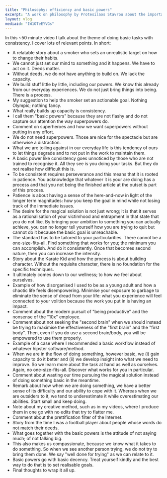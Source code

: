 ```yaml
---
title: "Philosophy: efficiency and basic powers"
excerpt: "A work on philosophy by Protesilaos Stavrou about the importance of doing basic tasks with consistency."
layout: vlog
mediaid: "1W1OTeEYVGs"
---
```


In this ~50 minute video I talk about the theme of doing basic tasks
with consistency. I cover lots of relevant points. In short:

- A relatable story about a smoker who sets an unrealistic target on
  how to change their habits.
- We cannot just set our mind to something and it happens. We have to
  act on it. Deeds matter.
- Without deeds, we do not have anything to build on. We lack the
  capacity.
- We build stuff little by little, including our powers. We know this
  already from our everyday experiences. We do not just bring things
  into being. There is a process.
- My suggestion to help the smoker set an actionable goal. Nothing
  Olympic; nothing fancy.
- What really builds up capacity is consistency.
- I call them "basic powers" because they are not flashy and do not
  capture our attention the way superpowers do.
- Comment on superheroes and how we want superpowers without putting
  in any effort.
- We do not need superpowers. Those are nice for the spectacle but are
  otherwise a distraction.
- What we are toiling against in our everyday life is this tendency of
  ours to let things degrade and to not put in the work to maintain
  them.
- A basic power like consistency goes unnoticed by those who are not
  trained to recognise it. All they see is you doing your tasks. But
  they do not realise how difficult this is.
- To be consistent requires perseverance and this means that it is
  rooted in patience. You acknowledge that whatever it is your are
  doing has a process and that you not being the finished article at
  the outset is part of this process.
- Patience is about having a sense of the here-and-now in light of the
  longer term magnitudes: how you keep the goal in mind while not
  losing track of the immediate issues.
- The desire for the magical solution is not just wrong; it is that it
  serves as a rationalisation of your victimhood and entrapment in
  that state that you do not like. By bringing your ambition to
  something you can actually achieve, you can no longer tell yourself
  how you are trying to quit but cannot do it because the basic goal
  is unreachable.
- The standard has to be tailored to your particularities. There
  cannot be a one-size-fits-all. Find something that works for you;
  the minimum you can accomplish. And do it consistently. Once that
  becomes second nature, then you can increase the intensity.
- Story about the Karate Kid and how the process is about building
  character. Without the requisite character, there is no foundation
  for the specific techniques.
- It ultimately comes down to our wellness; to how we feel about
  ourselves.
- Example of how disorganised I used to be as a young adult and how a
  chaotic life feels disempowering. Minimise your exposure to garbage
  to eliminate the sense of dread from your life: what you experience
  will feel connected to your volition because the work you put in is
  having an impact.
- Comment about the modern pursuit of "being productive" and the
  nonsense of the "10x" employee.
- Comment about not seeking the "second brain" when we should instead
  be trying to maximise the effectiveness of the "first brain" and the
  "first body". Then, even if you do use a second brain/body, you will
  be empowered to use them properly.
- Example of a case where I recommended a basic workflow instead of
  whatever hipster software/method.
- When we are in the flow of doing something, however basic, we (i)
  gain capacity to do it better and (ii) we develop insight into what
  we need to improve. So we learn more about the task at hand as well
  as ourselves. Again, no one-size-fits-all. Discover what works for
  you in particular.
- Comment about wasting our time pursuing the magical solution instead
  of doing something basic in the meantime.
- Remark about how when we are doing something, we have a better sense
  of its difficulty and our ability to cope with it. Whereas when we
  are outsiders to it, we tend to underestimate it while
  overestimating our abilities. Start small and keep doing.
- Note about my creative method, such as in my videos, where I produce
  them in one go with no edits that try to flatter me.
- Comment about the prettification filter of the Internet.
- Story from the time I was a football player about people whose words
  do not match their deeds.
- What goes together with the basic powers is the attitude of not
  saying much; of not talking big.
- This also makes us compassionate, because we know what it takes to
  do something. So when we see another person trying, we do not try to
  bring them done. We say "well done for trying" as we can relate to
  it.
- Basic powers go with basic decency. Treat yourself kindly and the
  best way to do that is to set realisable goals.
- Final thoughts to wrap it all up.
